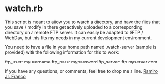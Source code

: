 # watch.rb

This script is meant to allow you to watch a directory, and have the files that you save / modify in there get actively uploaded to a corresponding directory on a remote FTP server. It can easily be adapted to SFTP / WebDav, but this fits my needs in my current development environment.

You need to have a file in your home path named .watch-server (sample is provided) with the following information for this to work:

ftp_user: myusername
ftp_pass: mypassword
ftp_server: ftp.myserver.com

If you have any questions, or comments, feel free to drop me a line.
[Ramiro Jr. Franco](mailto:rjfranco@gmail.com)